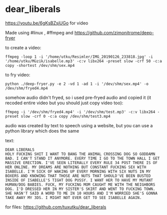 # dear_liberals

https://youtu.be/6gKsBZsjUGo for video

Made using #linux , #ffmpeg and https://github.com/zimonitrome/deep-fryer

to create a video:

``ffmpeg -loop 1 -i '/home/utku/Resimler/IMG_20190126_233818.jpg' -i '/home/utku/Müzik/isabelle.mp3' -c:v libx264 -preset slow -crf 50 -c:a copy -shortest /dev/shm/sex.mp4``

to fry video:

``python ./deep-fryer.py -e 2 -vd 1 -ad 1 -i '/dev/shm/sex.mp4' -o /dev/shm/fryed4.mp4``

somehow audio didn't fryed, so i used pre-fryed audio and copied it (it recoded entire video but you should just copy video too):

``ffmpeg -i '/dev/shm/fryed4.mp4' -i '/dev/shm/test.mp3' -c:v libx264 -preset slow -crf 0 -c:a copy /dev/shm/test3.mp4``

audio was created by text to speech using a website, but you can use a python library which does the same

text:

```
DEAR LIBERALS
HOLY FUCKING SHIT I WANT TO BANG THE ANIMAL CROSSING DOG SO GODDAMN BAD. I CAN'T STAND IT ANYMORE. EVERY TIME I GO TO THE TOWN HALL I GET MASSIVE ERECTION. I'VE SEEN LITERALLY EVERY RULE 34 POST THERE IS OF HER ONLINE. MY DREAMS ARE NOTHING BUT CONSTANT FUCKING SEX WITH ISABELLE. I'M SICK OF WAKING UP EVERY MORNING WITH SIX NUTS IN MY BOXERS AND KNOWING THAT THOSE ARE NUTS THAT SHOULD'VE BEEN BUSTED INSIDE OF ISABELLE'S TIGHT DOG PUSSY. I WANT HER TO HAVE MY MUTANT HUMAN/DOG BABIES. FUCK, MY FUCKING MOM CAUGHT ME WITH THE NEIGHBORS DOG. I'D DRESSED HER IN MY SISTER'S SKIRT AND WENT TO FUCKING TOWN. SHE HASN'T SAID A WORD TO ME IN 10 HOURS AND I'M WORRIED SHE'S GONNA TAKE AWAY MY 3DS. I MIGHT NOT EVER GET TO SEE ISABELLE AGAIN.
```

for files:
https://github.com/tuxutku/dear_liberals
